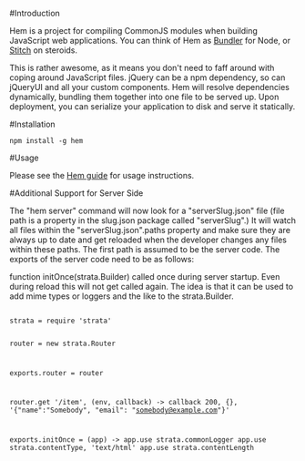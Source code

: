#Introduction

Hem is a project for compiling CommonJS modules when building JavaScript web applications. You can think of Hem as [Bundler](http://gembundler.com/) for Node, or [Stitch](https://github.com/sstephenson/stitch) on steroids. 

This is rather awesome, as it means you don't need to faff around with coping around JavaScript files. jQuery can be a npm dependency, so can jQueryUI and all your custom components. Hem will resolve dependencies dynamically, bundling them together into one file to be served up. Upon deployment, you can serialize your application to disk and serve it statically. 

#Installation

    npm install -g hem

#Usage

Please see the [Hem guide](http://spinejs.com/docs/hem) for usage instructions.

#Additional Support for Server Side

The "hem server" command will now look for a "serverSlug.json" file (file path is a property in the slug.json package called "serverSlug".) It will watch all files within the "serverSlug.json".paths property and make sure they are always up to date and get reloaded when the developer changes any files within these paths. The first path is assumed to be the server code. The exports of the server code need to be as follows:

function initOnce(strata.Builder) called once during server startup. Even during reload this will not get called again. The idea is that it can be used to add mime types or loggers and the like to the strata.Builder.

<code>
strata = require 'strata'

router = new strata.Router

exports.router = router

router.get '/item', (env, callback) ->
  callback 200, {}, '{"name":"Somebody", "email": "somebody@example.com"}'

exports.initOnce = (app) ->
  app.use strata.commonLogger
  app.use strata.contentType, 'text/html'
  app.use strata.contentLength

</code>